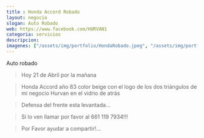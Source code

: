 ```yaml
---
title : Honda Accord Robado
layout: negocio
slogan: Auto Robado
web: https://www.facebook.com/HURVAN1
categoria: servicios
descripcion: 
imagenes: ["/assets/img/portfolio/HondaRobado.jpeg", "/assets/img/portfolio/HR.jpeg", "/assets/img/portfolio/HA.jpeg"]
---
```


Auto robado 

>Hoy 21 de Abril por la mañana

>Honda Accord año 83 color beige con el logo de los dos triángulos de mi negocio Hurvan en el vidrio de atrás

>Defensa del frente esta levantada... 

>Si lo ven llamar por favor al 661 119 7934!!! 

>Por Favor ayudar a compartir!...
